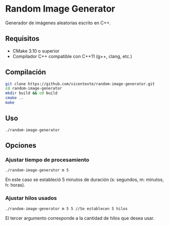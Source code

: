 # Random Image Generator

Generador de imágenes aleatorias escrito en C++.

## Requisitos

- CMake 3.10 o superior
- Compilador C++ compatible con C++11 (g++, clang, etc.)

## Compilación

```bash
git clone https://github.com/vicentexte/random-image-generator.git
cd random-image-generator
mkdir build && cd build
cmake ..
make
```

## Uso

```
./random-image-generator
```
## Opciones
### Ajustar tiempo de procesamiento
```
./random-image-generator m 5
```
En este caso se estableció 5 minutos de duración (s: segundos, m: minutos, h: horas).
### Ajustar hilos usados
```
./random-image-generator m 5 5 //Se establecen 5 hilos
```
El tercer argumento corresponde a la cantidad de hilos que desea usar.
